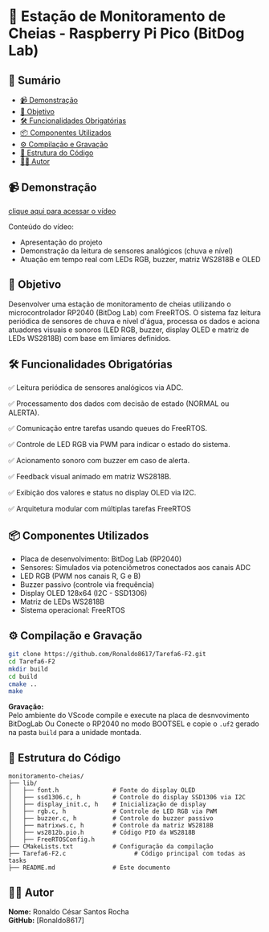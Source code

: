 # 🌊 Estação de Monitoramento de Cheias - Raspberry Pi Pico (BitDog Lab)

## 📌 Sumário  
- [📹 Demonstração](#-demonstração)  
- [🎯 Objetivo](#-objetivo)  
- [🛠️ Funcionalidades Obrigatórias](#️-funcionalidades-obrigatórias)  
- [📦 Componentes Utilizados](#-componentes-utilizados)  
- [⚙️ Compilação e Gravação](#️-compilação-e-gravação)  
- [📂 Estrutura do Código](#-estrutura-do-código)  
- [👨‍💻 Autor](#-autor)  

## 📹 Demonstração  
[clique aqui para acessar o vídeo](https://youtu.be/BChv2_dZzSU)
 
Conteúdo do vídeo:  
- Apresentação do projeto  
- Demonstração da leitura de sensores analógicos (chuva e nível) 
- Atuação em tempo real com LEDs RGB, buzzer, matriz WS2818B e OLED 


## 🎯 Objetivo  
Desenvolver uma estação de monitoramento de cheias utilizando o microcontrolador RP2040 (BitDog Lab) com FreeRTOS. O sistema faz leitura periódica de sensores de chuva e nível d'água, processa os dados e aciona atuadores visuais e sonoros (LED RGB, buzzer, display OLED e matriz de LEDs WS2818B) com base em limiares definidos.  

## 🛠️ Funcionalidades Obrigatórias  
✅ Leitura periódica de sensores analógicos via ADC.

✅ Processamento dos dados com decisão de estado (NORMAL ou ALERTA).

✅ Comunicação entre tarefas usando queues do FreeRTOS.

✅ Controle de LED RGB via PWM para indicar o estado do sistema.

✅ Acionamento sonoro com buzzer em caso de alerta.

✅ Feedback visual animado em matriz WS2818B.

✅ Exibição dos valores e status no display OLED via I2C.

✅ Arquitetura modular com múltiplas tarefas FreeRTOS

## 📦 Componentes Utilizados  
- Placa de desenvolvimento: BitDog Lab (RP2040) 
- Sensores: Simulados via potenciômetros conectados aos canais ADC
- LED RGB (PWM nos canais R, G e B)
- Buzzer passivo (controle via frequência)
- Display OLED 128x64 (I2C - SSD1306)
- Matriz de LEDs WS2818B
- Sistema operacional: FreeRTOS 

## ⚙️ Compilação e Gravação  
```bash
git clone https://github.com/Ronaldo8617/Tarefa6-F2.git
cd Tarefa6-F2
mkdir build
cd build
cmake ..
make
```

**Gravação:**  
Pelo ambiente do VScode compile e execute na placa de desnvovimento BitDogLab
Ou
Conecte o RP2040 no modo BOOTSEL e copie o `.uf2` gerado na pasta `build` para a unidade montada.

## 📂 Estrutura do Código  

```plaintext
monitoramento-cheias/  
├── lib/  
│   ├── font.h               # Fonte do display OLED  
│   ├── ssd1306.c, h         # Controle do display SSD1306 via I2C  
│   ├── display_init.c, h    # Inicialização de display  
│   ├── rgb.c, h             # Controle de LED RGB via PWM  
│   ├── buzzer.c, h          # Controle do buzzer passivo  
│   ├── matrixws.c, h        # Controle da matriz WS2818B  
│   ├── ws2812b.pio.h        # Código PIO da WS2818B  
│   ├── FreeRTOSConfig.h      
├── CMakeLists.txt           # Configuração da compilação  
├── Tarefa6-F2.c                   # Código principal com todas as tasks  
├── README.md                # Este documento   
```

## 👨‍💻 Autor  
**Nome:** Ronaldo César Santos Rocha  
**GitHub:** [Ronaldo8617]
